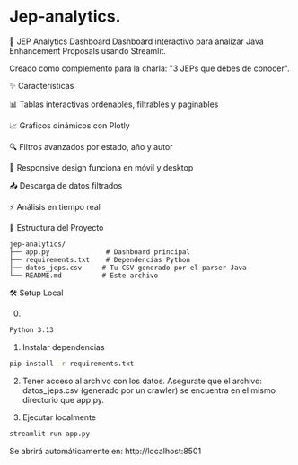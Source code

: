 # Jep-analytics.
🚀 JEP Analytics Dashboard
Dashboard interactivo para analizar Java Enhancement Proposals usando Streamlit.

Creado como complemento para la charla: "3 JEPs que debes de conocer".

✨ Características

📊 Tablas interactivas ordenables, filtrables y paginables

📈 Gráficos dinámicos con Plotly

🔍 Filtros avanzados por estado, año y autor

📱 Responsive design funciona en móvil y desktop

📥 Descarga de datos filtrados

⚡ Análisis en tiempo real

📁 Estructura del Proyecto
```
jep-analytics/
├── app.py              # Dashboard principal
├── requirements.txt    # Dependencias Python
├── datos_jeps.csv     # Tu CSV generado por el parser Java
└── README.md          # Este archivo
```

🛠️ Setup Local

0.

```bash
Python 3.13 
```

1. Instalar dependencias

```bash
pip install -r requirements.txt
```

2. Tener acceso al archivo con los datos.
Asegurate que el archivo: datos_jeps.csv (generado por un crawler) se encuentra en el mismo directorio que app.py.

3. Ejecutar localmente

```bash
streamlit run app.py
```

Se abrirá automáticamente en: http://localhost:8501
